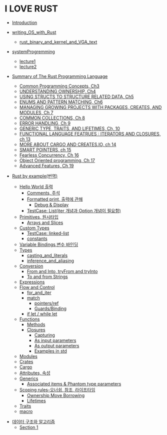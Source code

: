 <!-- # rustTest -->
<!-- [otherKind](.test/about.md) -->
<!-- - [test1](./test/test.md) -->
<!-- 	- [intest](./intest.md) -->

# I LOVE RUST
- [Introduction](./README.md)

<!--- [aboutNvim&Linux](./aboutNvim/nvim.md) -->

- [writing_OS_with_Rust](./rustOS/intro.md)
    - [rust_binary_and_kernel_and_VGA_text](./rustOS/freestandingRustBinary.md)

- [systemProgremming](./system/index.md)
	- [lecture1](./system/lecture1.md)
	- [lecture2](./system/lecture2.md)

- [Summary of The Rust Programming Language](./rust_book/intro.md)
	- [Common Programming Concepts, Ch3](./rust_book/3_common_programming_concepts.md)
	- [UNDERSTANDING OWNERSHIP, Ch4](./rust_book/4_understanding_ownership.md)
	- [USING STRUCTS TO STRUCTURE RELATED DATA, Ch5](./rust_book/5_using_structs_to_structure_related_data.md)
	- [ENUMS AND PATTERN MATCHING, Ch6](./rust_book/6_enums_and_pattern_matching.md)
	- [MANAGING GROWING PROJECTS WITH PACKAGES, CREATES, AND MODULES, Ch 7](./rust_book/7_managing_growing_projects_with_packages_creates_and_modules.md)
	- [COMMON COLLECTIONS, Ch 8](./rust_book/8_common_collections.md)
	- [ERROR HANDLING, Ch 9](./rust_book/9_error_handling.md)
	- [GENERIC TYPE, TRAITS, AND LIFETIMES, Ch, 10](./rust_book/10_generic_types_traits_and_lifetimes.md)
	- [FUNCTIONAL LANGUAGE FEATRUES : ITERATORS AND CLOSURES, ch 13](./rust_book/13_iterators_and_closures.md)
	- [MORE ABOUT CARGO AND CREATES.IO, ch 14](./rust_book/14_more_about_cargo_and_creates_io.md)
	- [SMART POINTERS, ch 15](./rust_book/15_smart_pointers.md)
	- [Fearless Concurrency, Ch 16](./rust_book/16_fearless_concurrency.md)
	- [Object Oriented programming, Ch 17](./rust_book/17_object-oriented_programming_features_of_rust.md)
	- [Advanced Features, Ch 19](./rust_book/19_advanced_features.md)

- [Rust by example(번역)](./example/example.md)
	- [Hello World 출력](./example/hello.md)
		- [Comments, 주석](./example/hello/comment.md)
		- [Formatted print, 출력에 관해](./example/hello/print.md)
			- [Debug & Display](./example/hello/debug_display.md)
		- [TestCase: List(iter 개념과 Option 개념이 필요함)](./example/hello/testcase.md)	
	- [Primitives, 원시타입](./example/primitives.md)
		- [Arrays and Slices](./example/primitives/arrays_and_slices.md)
	- [Custom Types](./example/customtype.md)
		- [TestCase: linked-list](./example/customtype/testcase.md)
		- [constants](./example/customtype/constants.md)
	- [Variable Bindings,변수 바인딩](./example/variablebinding.md)
	- [Types](./example/types.md)
		- [casting_and_literals](./example/types/casting_literals.md)
		- [inference_and_aliasing](./example/types/inference_aliasing.md)
	- [Conversion](./example/conversion/conversion.md)
		- [From and Into, tryFrom and tryInto](./example/conversion/from_and_into.md)
		- [To and from Strings](./example/conversion/to_and_from_strings)
	- [Expressions](./example/expressions.md)
	- [Flow and Control](./example/flowAndControl/flow_and_control.md) 
		- [for_and_iter](./example/flowAndControl/for_and_iter.md)
		- [match](./example/flowAndControl/match.md)
			- [pointers/ref](./example/flowAndControl/pointer_and_ref.md)
			- [Guards/Binding](./example/flowAndControl/guards_and_binding.md)
		- [if let / while let](./example/flowAndControl/if_let_and_while_let.md)
	- [Functions](./example/functions/about_funtions.md)
		- [Methods](./example/functions/methods.md)
		- [Closures](./example/functions/closures/closures.md)
			- [Capturing](./example/functions/closures/capturing.md)
			- [As input parameters](./example/functions/closures/as_input_parameters.md)
			- [As output parameters](./example/functions/closures/as_output_parameters.md)
			- [Examples in std](./example/functions/closures/iterator_searching_thro_iter.md)
	- [Modules](./example/modules/modules.md)	
	- [Crates](./example/crates/crates.md)
	- [Cargo](./example/cargo/cargo.md)
	- [Attributes, 속성](./example/attributes/attributes.md)
	- [Generics](./example/generics/generics.md)
		- [Associated items & Phantom type parameters](./example/generics/generic_associated_phantom.md)
	- [Scoping rules-오너쉽, 참조, 라이프타임](./example/scoping/scoping.md)
		- [Ownership Move Borrowing](./example/scoping/ownership_move_borrowing.md)
		- [Lifetimes](./example/scoping/lifetimes.md)
	- [Traits](./example/traits.md)
	- [macro](./example/macro.md)

<!-- # Will be Deleted  -->
<!-- [Rust 책 정리](./rust_book/intro.md) -->
<!-- 	- [Generics Types, Traits, and Lifetimes](./rust_book/generic_trait_lifetime.md) -->

<!-- # Datestructre and algorithms -->
- [데이터 구조와 알고리즘](./dataStructureAndAlgorithms/intro.md)
	- [Section 1](./dataStructureAndAlgorithms/section1.md)

<!-- - [writing an OS in Rust](./rustOS/intro.md) -->
<!-- 	- [A Freestanding Rust Binary](./rustOS/freestandingRustBinary.md) -->


<!--
# SP Manual
- [SP MANUAL](./spmanual/start.md)
	- [ch1](./spmanual/chapter_1.md)
	- [ch2](./spmanual/chapter_2.md)
	- [ch3](./spmanual/chapter_3.md)
	- [ch4](./spmanual/chapter_4.md)
	- [ch5](./spmanual/chapter_5.md)
	- [etc](./spmanual/etc.md)
-->
